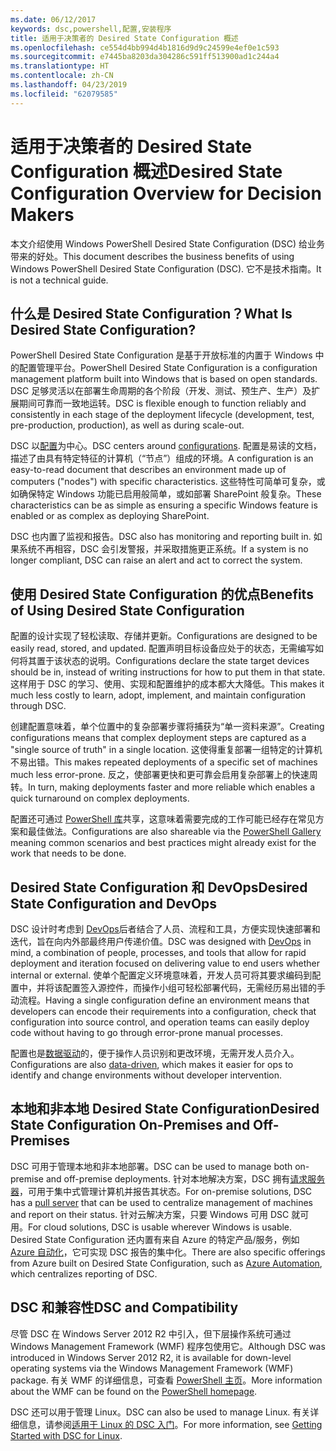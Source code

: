 ```yaml
---
ms.date: 06/12/2017
keywords: dsc,powershell,配置,安装程序
title: 适用于决策者的 Desired State Configuration 概述
ms.openlocfilehash: ce554d4bb994d4b1816d9d9c24599e4ef0e1c593
ms.sourcegitcommit: e7445ba8203da304286c591ff513900ad1c244a4
ms.translationtype: HT
ms.contentlocale: zh-CN
ms.lasthandoff: 04/23/2019
ms.locfileid: "62079585"
---
```

# <a name="desired-state-configuration-overview-for-decision-makers"></a><span data-ttu-id="eb2f0-103">适用于决策者的 Desired State Configuration 概述</span><span class="sxs-lookup"><span data-stu-id="eb2f0-103">Desired State Configuration Overview for Decision Makers</span></span>

<span data-ttu-id="eb2f0-104">本文介绍使用 Windows PowerShell Desired State Configuration (DSC) 给业务带来的好处。</span><span class="sxs-lookup"><span data-stu-id="eb2f0-104">This document describes the business benefits of using Windows PowerShell Desired State Configuration (DSC).</span></span> <span data-ttu-id="eb2f0-105">它不是技术指南。</span><span class="sxs-lookup"><span data-stu-id="eb2f0-105">It is not a technical guide.</span></span>

## <a name="what-is-desired-state-configuration"></a><span data-ttu-id="eb2f0-106">什么是 Desired State Configuration？</span><span class="sxs-lookup"><span data-stu-id="eb2f0-106">What Is Desired State Configuration?</span></span>

<span data-ttu-id="eb2f0-107">PowerShell Desired State Configuration 是基于开放标准的内置于 Windows 中的配置管理平台。</span><span class="sxs-lookup"><span data-stu-id="eb2f0-107">PowerShell Desired State Configuration is a configuration management platform built into Windows that is based on open standards.</span></span> <span data-ttu-id="eb2f0-108">DSC 足够灵活以在部署生命周期的各个阶段（开发、测试、预生产、生产）及扩展期间可靠而一致地运转。</span><span class="sxs-lookup"><span data-stu-id="eb2f0-108">DSC is flexible enough to function reliably and consistently in each stage of the deployment lifecycle (development, test, pre-production, production), as well as during scale-out.</span></span>

<span data-ttu-id="eb2f0-109">DSC 以[配置](../configurations/configurations.md)为中心。</span><span class="sxs-lookup"><span data-stu-id="eb2f0-109">DSC centers around [configurations](../configurations/configurations.md).</span></span>
<span data-ttu-id="eb2f0-110">配置是易读的文档，描述了由具有特定特征的计算机（“节点”）组成的环境。</span><span class="sxs-lookup"><span data-stu-id="eb2f0-110">A configuration is an easy-to-read document that describes an environment made up of computers ("nodes") with specific characteristics.</span></span>
<span data-ttu-id="eb2f0-111">这些特性可简单可复杂，或如确保特定 Windows 功能已启用般简单，或如部署 SharePoint 般复杂。</span><span class="sxs-lookup"><span data-stu-id="eb2f0-111">These characteristics can be as simple as ensuring a specific Windows feature is enabled or as complex as deploying SharePoint.</span></span>

<span data-ttu-id="eb2f0-112">DSC 也内置了监视和报告。</span><span class="sxs-lookup"><span data-stu-id="eb2f0-112">DSC also has monitoring and reporting built in.</span></span>
<span data-ttu-id="eb2f0-113">如果系统不再相容，DSC 会引发警报，并采取措施更正系统。</span><span class="sxs-lookup"><span data-stu-id="eb2f0-113">If a system is no longer compliant, DSC can raise an alert and act to correct the system.</span></span>

## <a name="benefits-of-using-desired-state-configuration"></a><span data-ttu-id="eb2f0-114">使用 Desired State Configuration 的优点</span><span class="sxs-lookup"><span data-stu-id="eb2f0-114">Benefits of Using Desired State Configuration</span></span>

<span data-ttu-id="eb2f0-115">配置的设计实现了轻松读取、存储并更新。</span><span class="sxs-lookup"><span data-stu-id="eb2f0-115">Configurations are designed to be easily read, stored, and updated.</span></span>
<span data-ttu-id="eb2f0-116">配置声明目标设备应处于的状态，无需编写如何将其置于该状态的说明。</span><span class="sxs-lookup"><span data-stu-id="eb2f0-116">Configurations declare the state target devices should be in, instead of writing instructions for how to put them in that state.</span></span>
<span data-ttu-id="eb2f0-117">这样用于 DSC 的学习、使用、实现和配置维护的成本都大大降低。</span><span class="sxs-lookup"><span data-stu-id="eb2f0-117">This makes it much less costly to learn, adopt, implement, and maintain configuration through DSC.</span></span>

<span data-ttu-id="eb2f0-118">创建配置意味着，单个位置中的复杂部署步骤将捕获为“单一资料来源”。</span><span class="sxs-lookup"><span data-stu-id="eb2f0-118">Creating configurations means that complex deployment steps are captured as a "single source of truth" in a single location.</span></span>
<span data-ttu-id="eb2f0-119">这使得重复部署一组特定的计算机不易出错。</span><span class="sxs-lookup"><span data-stu-id="eb2f0-119">This makes repeated deployments of a specific set of machines much less error-prone.</span></span>
<span data-ttu-id="eb2f0-120">反之，使部署更快和更可靠会启用复杂部署上的快速周转。</span><span class="sxs-lookup"><span data-stu-id="eb2f0-120">In turn, making deployments faster and more reliable which enables a quick turnaround on complex deployments.</span></span>

<span data-ttu-id="eb2f0-121">配置还可通过 [PowerShell 库](https://powershellgallery.com)共享，这意味着需要完成的工作可能已经存在常见方案和最佳做法。</span><span class="sxs-lookup"><span data-stu-id="eb2f0-121">Configurations are also shareable via the [PowerShell Gallery](https://powershellgallery.com) meaning common scenarios and best practices might already exist for the work that needs to be done.</span></span>


## <a name="desired-state-configuration-and-devops"></a><span data-ttu-id="eb2f0-122">Desired State Configuration 和 DevOps</span><span class="sxs-lookup"><span data-stu-id="eb2f0-122">Desired State Configuration and DevOps</span></span>

<span data-ttu-id="eb2f0-123">DSC 设计时考虑到 [DevOps](http://blogs.technet.com/b/ashleymcglone/archive/2015/11/20/devops-for-n00bs-ie-windows-people.aspx)后者结合了人员、流程和工具，方便实现快速部署和迭代，旨在向内外部最终用户传递价值。</span><span class="sxs-lookup"><span data-stu-id="eb2f0-123">DSC was designed with [DevOps](http://blogs.technet.com/b/ashleymcglone/archive/2015/11/20/devops-for-n00bs-ie-windows-people.aspx) in mind, a combination of people, processes, and tools that allow for rapid deployment and iteration focused on delivering value to end users whether internal or external.</span></span>
<span data-ttu-id="eb2f0-124">使单个配置定义环境意味着，开发人员可将其要求编码到配置中，并将该配置签入源控件，而操作小组可轻松部署代码，无需经历易出错的手动流程。</span><span class="sxs-lookup"><span data-stu-id="eb2f0-124">Having a single configuration define an environment means that developers can encode their requirements into a configuration, check that configuration into source control, and operation teams can easily deploy code without having to go through error-prone manual processes.</span></span>

<span data-ttu-id="eb2f0-125">配置也是[数据驱动](../configurations/configData.md)的，便于操作人员识别和更改环境，无需开发人员介入。</span><span class="sxs-lookup"><span data-stu-id="eb2f0-125">Configurations are also [data-driven](../configurations/configData.md), which makes it easier for ops to identify and change environments without developer intervention.</span></span>

## <a name="desired-state-configuration-on-premises-and-off-premises"></a><span data-ttu-id="eb2f0-126">本地和非本地 Desired State Configuration</span><span class="sxs-lookup"><span data-stu-id="eb2f0-126">Desired State Configuration On-Premises and Off-Premises</span></span>
<span data-ttu-id="eb2f0-127">DSC 可用于管理本地和非本地部署。</span><span class="sxs-lookup"><span data-stu-id="eb2f0-127">DSC can be used to manage both on-premise and off-premise deployments.</span></span>
<span data-ttu-id="eb2f0-128">针对本地解决方案，DSC 拥有[请求服务器](../pull-server/pullServer.md)，可用于集中式管理计算机并报告其状态。</span><span class="sxs-lookup"><span data-stu-id="eb2f0-128">For on-premise solutions, DSC has a [pull server](../pull-server/pullServer.md) that can be used to centralize management of machines and report on their status.</span></span>
<span data-ttu-id="eb2f0-129">针对云解决方案，只要 Windows 可用 DSC 就可用。</span><span class="sxs-lookup"><span data-stu-id="eb2f0-129">For cloud solutions, DSC is usable wherever Windows is usable.</span></span>
<span data-ttu-id="eb2f0-130">Desired State Configuration 还内置有来自 Azure 的特定产品/服务，例如 [Azure 自动化](https://azure.microsoft.com/en-us/documentation/services/automation/)，它可实现 DSC 报告的集中化。</span><span class="sxs-lookup"><span data-stu-id="eb2f0-130">There are also specific offerings from Azure built on Desired State Configuration, such as [Azure Automation](https://azure.microsoft.com/en-us/documentation/services/automation/), which centralizes reporting of DSC.</span></span>

## <a name="dsc-and-compatibility"></a><span data-ttu-id="eb2f0-131">DSC 和兼容性</span><span class="sxs-lookup"><span data-stu-id="eb2f0-131">DSC and Compatibility</span></span>

<span data-ttu-id="eb2f0-132">尽管 DSC 在 Windows Server 2012 R2 中引入，但下层操作系统可通过 Windows Management Framework (WMF) 程序包使用它。</span><span class="sxs-lookup"><span data-stu-id="eb2f0-132">Although DSC was introduced in Windows Server 2012 R2, it is available for down-level operating systems via the Windows Management Framework (WMF) package.</span></span>
<span data-ttu-id="eb2f0-133">有关 WMF 的详细信息，可查看 [PowerShell 主页](/powershell/)。</span><span class="sxs-lookup"><span data-stu-id="eb2f0-133">More information about the WMF can be found on the [PowerShell homepage](/powershell/).</span></span>

<span data-ttu-id="eb2f0-134">DSC 还可以用于管理 Linux。</span><span class="sxs-lookup"><span data-stu-id="eb2f0-134">DSC can also be used to manage Linux.</span></span> <span data-ttu-id="eb2f0-135">有关详细信息，请参阅[适用于 Linux 的 DSC 入门](../getting-started/lnxGettingStarted.md)。</span><span class="sxs-lookup"><span data-stu-id="eb2f0-135">For more information, see [Getting Started with DSC for Linux](../getting-started/lnxGettingStarted.md).</span></span>
